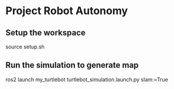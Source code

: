 # Project Robot Autonomy


## Setup the workspace
source setup.sh
## Run the simulation to generate map
ros2 launch my_turtlebot turtlebot_simulation.launch.py slam:=True
